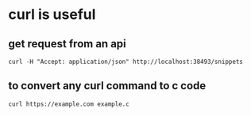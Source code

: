 # curl is useful

## get request from an api

`curl -H "Accept: application/json" http://localhost:38493/snippets`

## to convert any curl command to c code

```
curl https://example.com example.c
```

